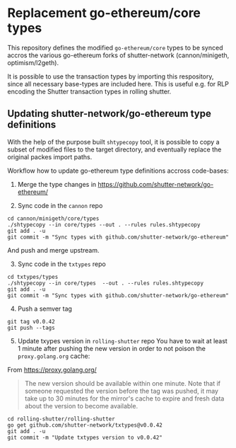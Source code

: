 # Replacement go-ethereum/core types

This repository defines the modified `go-ethereum/core` types
to be synced accros the various go-ethereum forks of shutter-network
(cannon/minigeth, optimism/l2geth).

It is possible to use the transaction types by importing this respository,
since all necessary base-types are included here.
This is useful e.g. for RLP encoding the Shutter transaction types in
rolling shutter.

## Updating shutter-network/go-ethereum type definitions

With the help of the purpose built `shtypecopy` tool,
it is possible to copy a subset of modified files 
to the target directory, and eventually replace the 
original packes import paths.

Workflow how to update go-ethereum type definitions accross code-bases:

1) Merge the type changes in https://github.com/shutter-network/go-ethereum/ 

2) Sync code in the `cannon` repo

```
cd cannon/minigeth/core/types
./shtypecopy --in core/types --out . --rules rules.shtypecopy
git add . -u
git commit -m "Sync types with github.com/shutter-network/go-ethereum"
```
And push and merge upstream.

3) Sync code in the `txtypes` repo
```
cd txtypes/types
./shtypecopy --in core/types  --out . --rules rules.shtypecopy
git add . -u
git commit -m "Sync types with github.com/shutter-network/go-ethereum"
```

4) Push a semver tag
```
git tag v0.0.42
git push --tags
```

5) Update txypes version in `rolling-shutter` repo
You have to wait at least 1 minute after pushing the new version in order to not poison the `proxy.golang.org` cache:

From https://proxy.golang.org/
> The new version should be available within one minute. Note that if someone requested the version before the tag was pushed, it may take up to 30 minutes for the mirror's cache to expire and fresh data about the version to become available.

```
cd rolling-shutter/rolling-shutter
go get github.com/shutter-network/txtypes@v0.0.42
git add . -u
git commit -m "Update txtypes version to v0.0.42"
```
